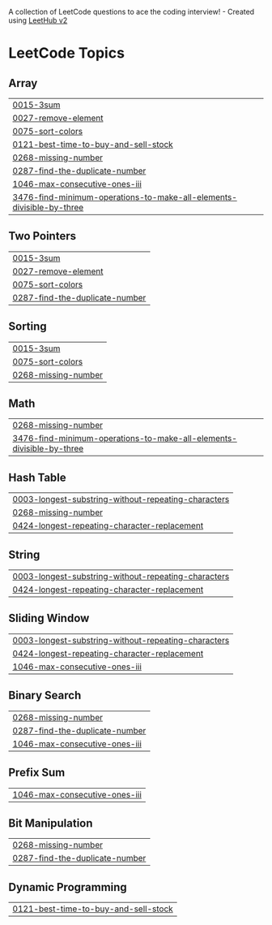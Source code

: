 A collection of LeetCode questions to ace the coding interview! - Created using [LeetHub v2](https://github.com/arunbhardwaj/LeetHub-2.0)
<!---LeetCode Topics Start-->
# LeetCode Topics
## Array
|  |
| ------- |
| [0015-3sum](https://github.com/SuhailMenakuth/Leetcode_qns/tree/master/0015-3sum) |
| [0027-remove-element](https://github.com/SuhailMenakuth/Leetcode_qns/tree/master/0027-remove-element) |
| [0075-sort-colors](https://github.com/SuhailMenakuth/Leetcode_qns/tree/master/0075-sort-colors) |
| [0121-best-time-to-buy-and-sell-stock](https://github.com/SuhailMenakuth/Leetcode_qns/tree/master/0121-best-time-to-buy-and-sell-stock) |
| [0268-missing-number](https://github.com/SuhailMenakuth/Leetcode_qns/tree/master/0268-missing-number) |
| [0287-find-the-duplicate-number](https://github.com/SuhailMenakuth/Leetcode_qns/tree/master/0287-find-the-duplicate-number) |
| [1046-max-consecutive-ones-iii](https://github.com/SuhailMenakuth/Leetcode_qns/tree/master/1046-max-consecutive-ones-iii) |
| [3476-find-minimum-operations-to-make-all-elements-divisible-by-three](https://github.com/SuhailMenakuth/Leetcode_qns/tree/master/3476-find-minimum-operations-to-make-all-elements-divisible-by-three) |
## Two Pointers
|  |
| ------- |
| [0015-3sum](https://github.com/SuhailMenakuth/Leetcode_qns/tree/master/0015-3sum) |
| [0027-remove-element](https://github.com/SuhailMenakuth/Leetcode_qns/tree/master/0027-remove-element) |
| [0075-sort-colors](https://github.com/SuhailMenakuth/Leetcode_qns/tree/master/0075-sort-colors) |
| [0287-find-the-duplicate-number](https://github.com/SuhailMenakuth/Leetcode_qns/tree/master/0287-find-the-duplicate-number) |
## Sorting
|  |
| ------- |
| [0015-3sum](https://github.com/SuhailMenakuth/Leetcode_qns/tree/master/0015-3sum) |
| [0075-sort-colors](https://github.com/SuhailMenakuth/Leetcode_qns/tree/master/0075-sort-colors) |
| [0268-missing-number](https://github.com/SuhailMenakuth/Leetcode_qns/tree/master/0268-missing-number) |
## Math
|  |
| ------- |
| [0268-missing-number](https://github.com/SuhailMenakuth/Leetcode_qns/tree/master/0268-missing-number) |
| [3476-find-minimum-operations-to-make-all-elements-divisible-by-three](https://github.com/SuhailMenakuth/Leetcode_qns/tree/master/3476-find-minimum-operations-to-make-all-elements-divisible-by-three) |
## Hash Table
|  |
| ------- |
| [0003-longest-substring-without-repeating-characters](https://github.com/SuhailMenakuth/Leetcode_qns/tree/master/0003-longest-substring-without-repeating-characters) |
| [0268-missing-number](https://github.com/SuhailMenakuth/Leetcode_qns/tree/master/0268-missing-number) |
| [0424-longest-repeating-character-replacement](https://github.com/SuhailMenakuth/Leetcode_qns/tree/master/0424-longest-repeating-character-replacement) |
## String
|  |
| ------- |
| [0003-longest-substring-without-repeating-characters](https://github.com/SuhailMenakuth/Leetcode_qns/tree/master/0003-longest-substring-without-repeating-characters) |
| [0424-longest-repeating-character-replacement](https://github.com/SuhailMenakuth/Leetcode_qns/tree/master/0424-longest-repeating-character-replacement) |
## Sliding Window
|  |
| ------- |
| [0003-longest-substring-without-repeating-characters](https://github.com/SuhailMenakuth/Leetcode_qns/tree/master/0003-longest-substring-without-repeating-characters) |
| [0424-longest-repeating-character-replacement](https://github.com/SuhailMenakuth/Leetcode_qns/tree/master/0424-longest-repeating-character-replacement) |
| [1046-max-consecutive-ones-iii](https://github.com/SuhailMenakuth/Leetcode_qns/tree/master/1046-max-consecutive-ones-iii) |
## Binary Search
|  |
| ------- |
| [0268-missing-number](https://github.com/SuhailMenakuth/Leetcode_qns/tree/master/0268-missing-number) |
| [0287-find-the-duplicate-number](https://github.com/SuhailMenakuth/Leetcode_qns/tree/master/0287-find-the-duplicate-number) |
| [1046-max-consecutive-ones-iii](https://github.com/SuhailMenakuth/Leetcode_qns/tree/master/1046-max-consecutive-ones-iii) |
## Prefix Sum
|  |
| ------- |
| [1046-max-consecutive-ones-iii](https://github.com/SuhailMenakuth/Leetcode_qns/tree/master/1046-max-consecutive-ones-iii) |
## Bit Manipulation
|  |
| ------- |
| [0268-missing-number](https://github.com/SuhailMenakuth/Leetcode_qns/tree/master/0268-missing-number) |
| [0287-find-the-duplicate-number](https://github.com/SuhailMenakuth/Leetcode_qns/tree/master/0287-find-the-duplicate-number) |
## Dynamic Programming
|  |
| ------- |
| [0121-best-time-to-buy-and-sell-stock](https://github.com/SuhailMenakuth/Leetcode_qns/tree/master/0121-best-time-to-buy-and-sell-stock) |
<!---LeetCode Topics End-->